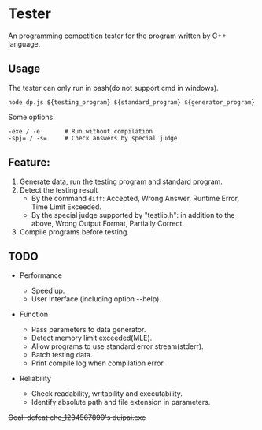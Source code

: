 # Tester

An programming competition tester for the program written by C++ language.

## Usage

The tester can only run in bash(do not support cmd in windows).
```shell
node dp.js ${testing_program} ${standard_program} ${generator_program}
```

Some options:
```shell
-exe / -e       # Run without compilation
-spj= / -s=     # Check answers by special judge
```

## Feature:

1. Generate data, run the testing program and standard program.
2. Detect the testing result
   - By the command `diff`: Accepted, Wrong Answer, Runtime Error, Time Limit Exceeded.
   - By the special judge supported by "testlib.h": in addition to the above, Wrong Output Format, Partially Correct.
3. Compile programs before testing.

## TODO

- Performance
    - Speed up.
    - User Interface (including option --help).

- Function
    - Pass parameters to data generator.
    - Detect memory limit exceeded(MLE).
    - Allow programs to use standard error stream(stderr).
    - Batch testing data.
    - Print compile log when compilation error.

- Reliability
    - Check readability, writability and executability.
    - Identify absolute path and file extension in parameters.

~~Goal: defeat chc_1234567890's duipai.exe~~
